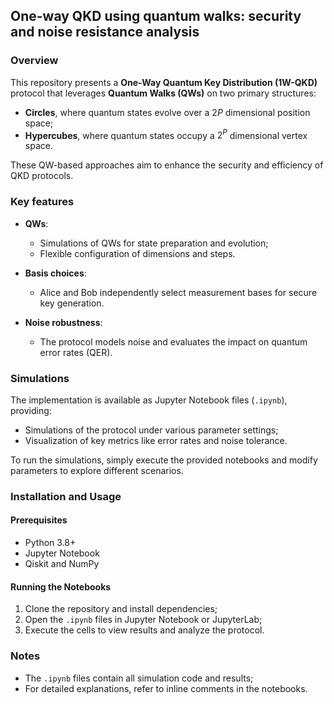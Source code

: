 ## One-way QKD using quantum walks: security and noise resistance analysis

### Overview

This repository presents a **One-Way Quantum Key Distribution (1W-QKD)** protocol that leverages **Quantum Walks (QWs)** on two primary structures:

- **Circles**, where quantum states evolve over a $2P$ dimensional position space;
- **Hypercubes**, where quantum states occupy a $2^P$ dimensional vertex space.

These QW-based approaches aim to enhance the security and efficiency of QKD protocols.

### Key features

- **QWs**:
  - Simulations of QWs for state preparation and evolution;
  - Flexible configuration of dimensions and steps.

- **Basis choices**:
  - Alice and Bob independently select measurement bases for secure key generation.

- **Noise robustness**:
  - The protocol models noise and evaluates the impact on quantum error rates (QER).

### Simulations

The implementation is available as Jupyter Notebook files (`.ipynb`), providing:

- Simulations of the protocol under various parameter settings;
- Visualization of key metrics like error rates and noise tolerance.

To run the simulations, simply execute the provided notebooks and modify parameters to explore different scenarios.

### Installation and Usage

#### Prerequisites

- Python 3.8+
- Jupyter Notebook
- Qiskit and NumPy

#### Running the Notebooks

1. Clone the repository and install dependencies;
2. Open the `.ipynb` files in Jupyter Notebook or JupyterLab;
3. Execute the cells to view results and analyze the protocol.

### Notes

- The `.ipynb` files contain all simulation code and results;
- For detailed explanations, refer to inline comments in the notebooks.
